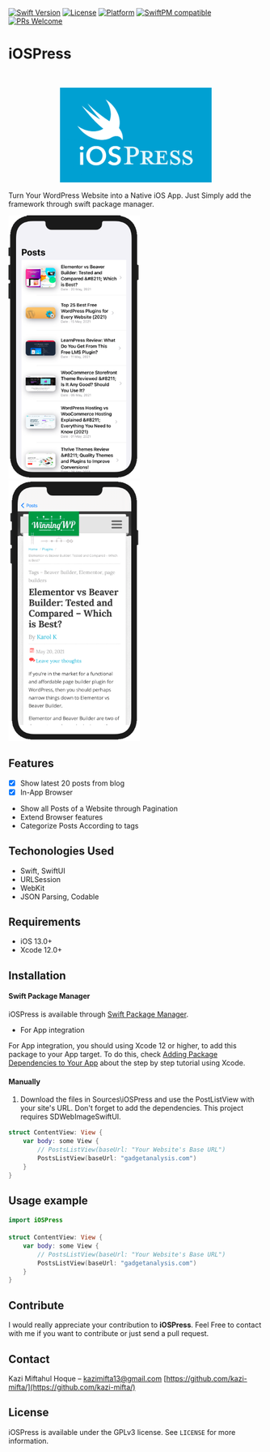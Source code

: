 
[![Swift Version][swift-image]][swift-url]
[![License][license-image]][license-url]
[![Platform](https://img.shields.io/cocoapods/p/LFAlertController.svg?style=flat)](http://cocoapods.org/pods/LFAlertController)
[![SwiftPM compatible](https://img.shields.io/badge/SwiftPM-compatible-brightgreen.svg)](https://swift.org/package-manager/)
[![PRs Welcome](https://img.shields.io/badge/PRs-welcome-brightgreen.svg?style=flat-square)](http://makeapullrequest.com)

# iOSPress
<br />
<p align="center">
  <a href="https://github.com/kazi-mifta/iOSPress">
    <img src="Readme_Assets/iOSPress_Logo.png" alt="Logo" width="300">
  </a>
  <p align="center">
  </p>
</p>

Turn Your WordPress Website into a Native iOS App. Just Simply add the framework through swift package manager.

<p align="row">
<img src= "Readme_Assets/screen_1.png" width="260" >
<img src= "Readme_Assets/screen_2.png" width="260" >
</p>



## Features

- [x] Show latest 20 posts from blog
- [x] In-App Browser 
- Show all Posts of a Website through Pagination
-  Extend Browser features
-  Categorize Posts According to tags

## Techonologies Used

- Swift, SwiftUI
- URLSession
- WebKit
- JSON Parsing, Codable


## Requirements

- iOS 13.0+
- Xcode 12.0+

## Installation

#### Swift Package Manager

iOSPress is available through [Swift Package Manager](https://swift.org/package-manager/).

+ For App integration

For App integration, you should using Xcode 12 or higher, to add this package to your App target. To do this, check [Adding Package Dependencies to Your App](https://developer.apple.com/documentation/xcode/adding_package_dependencies_to_your_app?language=objc) about the step by step tutorial using Xcode.


#### Manually
1. Download the files in Sources\iOSPress and use the PostListView with your site's URL. Don't forget to add the dependencies. This project requires SDWebImageSwiftUI.
```swift
struct ContentView: View {
    var body: some View {
        // PostsListView(baseUrl: "Your Website's Base URL")
        PostsListView(baseUrl: "gadgetanalysis.com")
    }
}
```
## Usage example 

```swift
import iOSPress

struct ContentView: View {
    var body: some View {
        // PostsListView(baseUrl: "Your Website's Base URL")
        PostsListView(baseUrl: "gadgetanalysis.com")
    }
}
```

## Contribute

I would really appreciate your contribution to **iOSPress**. Feel Free to contact with me if you want to contribute or just send a pull request.

## Contact

Kazi Miftahul Hoque – kazimifta13@gmail.com
[https://github.com/kazi-mifta/](https://github.com/kazi-mifta/)

## License
iOSPress is available under the GPLv3 license. See ``LICENSE`` for more information.



[swift-image]:https://img.shields.io/badge/swift-5.0-orange.svg
[swift-url]: https://swift.org/
[license-image]: https://img.shields.io/badge/License-GPLv3-blue.svg
[license-url]: LICENSE
[codebeat-image]: https://codebeat.co/badges/c19b47ea-2f9d-45df-8458-b2d952fe9dad
[codebeat-url]: https://codebeat.co/projects/github-com-vsouza-awesomeios-com
